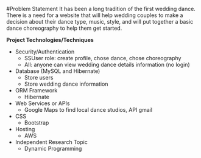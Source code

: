 #Problem Statement
It has been a long tradition of the first wedding dance. There is a need for a website that will help wedding couples 
to make a decision about their dance type, music, style, and will put together a basic dance choreography to help 
them get started. 

**Project Technologies/Techniques**
    
* Security/Authentication 
    * SSUser role: create profile, chose dance, chose choreography
    * All: anyone can view wedding dance details information (no login)
* Database (MySQL and Hibernate)
    * Store users 
    * Store wedding dance information
* ORM Framework 
    * Hibernate
* Web Services or APIs
    * Google Maps to find local dance studios, API gmail 
* CSS
    * Bootstrap
* Hosting 
    * AWS
* Independent Research Topic
    * Dynamic Programming


